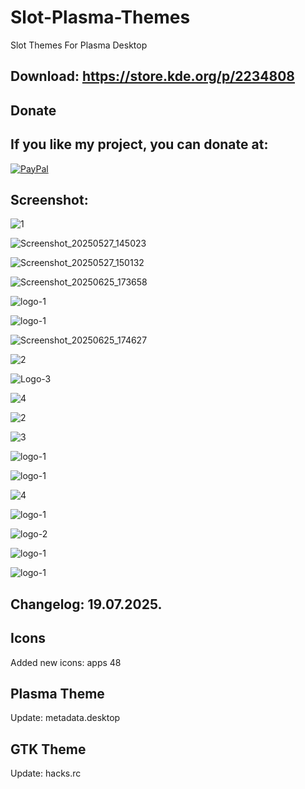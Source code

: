 # Slot-Plasma-Themes
Slot Themes For Plasma Desktop

Download: https://store.kde.org/p/2234808
------------------------------------------


<html>
  <head>
    <meta charset="utf-8" />
  </head>
  <body>
    <h2>Donate</h2>
    <h2>If you like my project, you can donate at:</h2>
    <a href="https://www.paypal.com/paypalme/VesnaLazic">
    <img src="PayPal.png" alt="PayPal" />
    </a>
  </body>
</html>


Screenshot:
-----------

![1](https://github.com/user-attachments/assets/79497a09-1cf3-44c7-83c0-99ad314fd55a)

![Screenshot_20250527_145023](https://github.com/user-attachments/assets/30f3e1c5-f4d8-42f3-a3ae-2be0e595b7f0)

![Screenshot_20250527_150132](https://github.com/user-attachments/assets/3bc2e30f-c490-47b8-9653-2b3a5975a0cd)

![Screenshot_20250625_173658](https://github.com/user-attachments/assets/e1481ef9-6263-47b0-8c97-34fc40353ceb)

![logo-1](https://github.com/user-attachments/assets/7086862f-2e4b-41f9-90f1-5c69c0cdb460)

![logo-1](https://github.com/user-attachments/assets/eb0cc337-5304-4b5e-8ec0-e25ead9d4797)

![Screenshot_20250625_174627](https://github.com/user-attachments/assets/89eb916e-379f-4507-b4f5-74b24aa7f473)

![2](https://github.com/user-attachments/assets/f5d58f9b-e1ef-47f4-843c-70a6b9e6606a)

![Logo-3](https://github.com/user-attachments/assets/537eaf3a-c02e-49e9-9176-991ed7e40edf)

![4](https://github.com/user-attachments/assets/5a251e93-962c-4d34-9225-e9131ed8dba7)

![2](https://github.com/user-attachments/assets/e4222ba6-8bbd-4037-8e30-d43ae7125a2b)

![3](https://github.com/user-attachments/assets/0b0a8ba5-5336-4988-85f7-4a6614c410e3)

![logo-1](https://github.com/user-attachments/assets/6f951249-3c3e-4ca7-8a80-6e4cb4706748)

![logo-1](https://github.com/user-attachments/assets/8cccb231-5de0-49e0-a81c-107fc7b9d6b2)

![4](https://github.com/user-attachments/assets/3099475a-293c-46b4-91d3-2f376bf12605)

![logo-1](https://github.com/user-attachments/assets/32870428-1fca-4ce8-9555-24d5d634c8d9)

![logo-2](https://github.com/user-attachments/assets/ccef0a73-0ca7-463d-9484-009891b887fc)

![logo-1](https://github.com/user-attachments/assets/91dfc70b-4365-4c88-8d20-7f0f2b46a5b4)

![logo-1](https://github.com/user-attachments/assets/04bab0f1-8622-45da-b69a-789920114caa)


Changelog: 19.07.2025.
----------------------------------

Icons
------

Added new icons: apps 48

Plasma Theme
------------

Update: metadata.desktop

GTK Theme
---------

Update: hacks.rc

